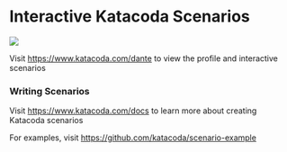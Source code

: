 # Interactive Katacoda Scenarios

[![](http://shields.katacoda.com/katacoda/dante/count.svg)](https://www.katacoda.com/dante "Get your profile on Katacoda.com")

Visit https://www.katacoda.com/dante to view the profile and interactive scenarios

### Writing Scenarios
Visit https://www.katacoda.com/docs to learn more about creating Katacoda scenarios

For examples, visit https://github.com/katacoda/scenario-example
